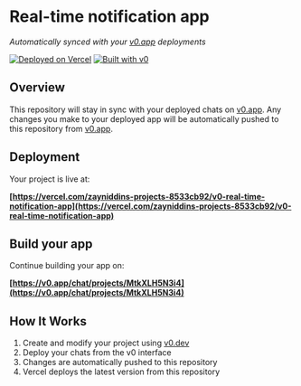 # Real-time notification app

*Automatically synced with your [v0.app](https://v0.app) deployments*

[![Deployed on Vercel](https://img.shields.io/badge/Deployed%20on-Vercel-black?style=for-the-badge&logo=vercel)](https://vercel.com/zayniddins-projects-8533cb92/v0-real-time-notification-app)
[![Built with v0](https://img.shields.io/badge/Built%20with-v0.app-black?style=for-the-badge)](https://v0.app/chat/projects/MtkXLH5N3i4)

## Overview

This repository will stay in sync with your deployed chats on [v0.app](https://v0.app).
Any changes you make to your deployed app will be automatically pushed to this repository from [v0.app](https://v0.app).

## Deployment

Your project is live at:

**[https://vercel.com/zayniddins-projects-8533cb92/v0-real-time-notification-app](https://vercel.com/zayniddins-projects-8533cb92/v0-real-time-notification-app)**

## Build your app

Continue building your app on:

**[https://v0.app/chat/projects/MtkXLH5N3i4](https://v0.app/chat/projects/MtkXLH5N3i4)**

## How It Works

1. Create and modify your project using [v0.dev](https://v0.dev)
2. Deploy your chats from the v0 interface
3. Changes are automatically pushed to this repository
4. Vercel deploys the latest version from this repository
